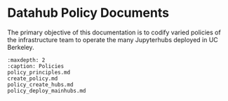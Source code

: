# Datahub Policy Documents

The primary objective of this documentation is to codify varied policies of the infrastructure team to operate the many Jupyterhubs deployed in UC Berkeley.

```{toctree}
:maxdepth: 2
:caption: Policies
policy_principles.md
create_policy.md
policy_create_hubs.md
policy_deploy_mainhubs.md
```